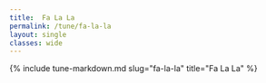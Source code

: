 ```yaml
---
title:  Fa La La
permalink: /tune/fa-la-la
layout: single
classes: wide
---
```

{% include tune-markdown.md slug="fa-la-la" title="Fa La La" %}
